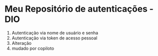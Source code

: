 # Meu Repositório de autenticações - DIO
1. Autenticação via nome de usuário e senha
2. Autenticação via token de acesso pessoal
3. Alteração
4. mudado por copiloto